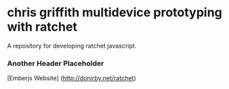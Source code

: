 chris griffith multidevice prototyping with ratchet 
============

A repository for developing ratchet javascript.

### Another Header Placeholder

[Emberjs Website] (http://donirby.net/ratchet)
